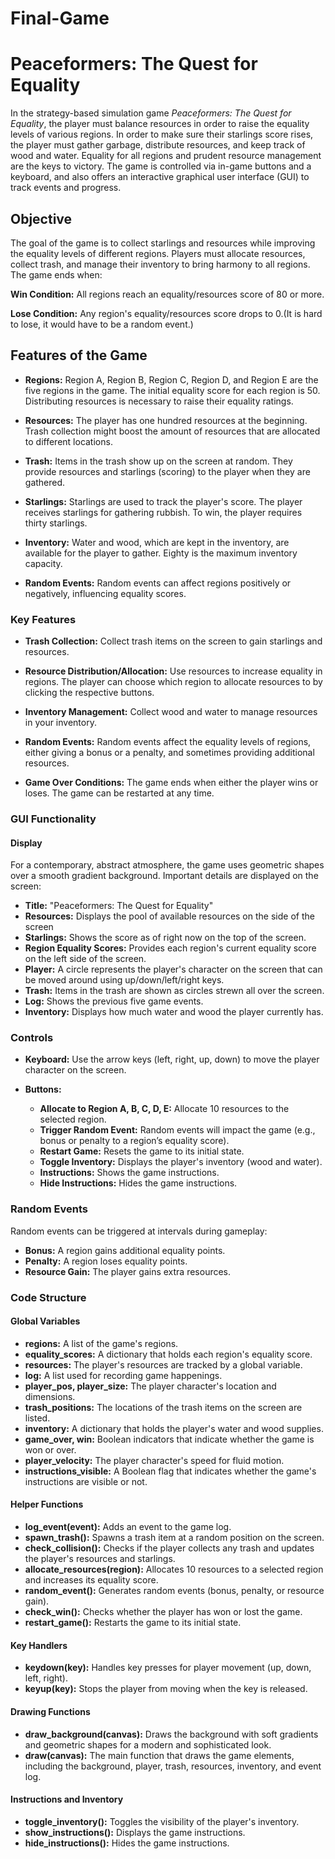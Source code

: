# Final-Game
# Peaceformers: The Quest for Equality
In the strategy-based simulation game *Peaceformers: The Quest for Equality*, the player must balance resources in order to raise the equality levels of various regions. In order to make sure their starlings score rises, the player must gather garbage, distribute resources, and keep track of wood and water. Equality for all regions and prudent resource management are the keys to victory. The game is controlled via in-game buttons and a keyboard, and also offers an interactive graphical user interface (GUI) to track events and progress.

## Objective

The goal of the game is to collect starlings and resources while improving the equality levels of different regions. Players must allocate resources, collect trash, and manage their inventory to bring harmony to all regions. The game ends when:

**Win Condition:** All regions reach an equality/resources score of 80 or more.

**Lose Condition:** Any region's equality/resources score drops to 0.(It is hard to lose, it would have to be a random event.)

## Features of the Game

- **Regions:** Region A, Region B, Region C, Region D, and Region E are the five regions in the game. The initial equality score for each region is 50. Distributing resources is necessary to raise their equality ratings.
  
- **Resources:** The player has one hundred resources at the beginning. Trash collection might boost the amount of resources that are allocated to different locations.
  
- **Trash:** Items in the trash show up on the screen at random. They provide resources and starlings (scoring) to the player when they are gathered.
  
- **Starlings:** Starlings are used to track the player's score. The player receives starlings for gathering rubbish. To win, the player requires thirty starlings.
  
- **Inventory:** Water and wood, which are kept in the inventory, are available for the player to gather. Eighty is the maximum inventory capacity.
  
- **Random Events:** Random events can affect regions positively or negatively, influencing equality scores.

### Key Features

- **Trash Collection:** Collect trash items on the screen to gain starlings and resources.
  
- **Resource Distribution/Allocation:** Use resources to increase equality in regions. The player can choose which region to allocate resources to by clicking the respective buttons.
  
- **Inventory Management:** Collect wood and water to manage resources in your inventory.
  
- **Random Events:** Random events affect the equality levels of regions, either giving a bonus or a penalty, and sometimes providing additional resources.
  
- **Game Over Conditions:** The game ends when either the player wins or loses. The game can be restarted at any time.

### GUI Functionality

#### Display

For a contemporary, abstract atmosphere, the game uses geometric shapes over a smooth gradient background. Important details are displayed on the screen:

- **Title:** "Peaceformers: The Quest for Equality"  
- **Resources:** Displays the pool of available resources on the side of the screen  
- **Starlings:** Shows the score as of right now on the top of the screen.  
- **Region Equality Scores:** Provides each region's current equality score on the left side of the screen.  
- **Player:** A circle represents the player's character on the screen that can be moved around using up/down/left/right keys.  
- **Trash:** Items in the trash are shown as circles strewn all over the screen.  
- **Log:** Shows the previous five game events.  
- **Inventory:** Displays how much water and wood the player currently has.

### Controls

- **Keyboard:** Use the arrow keys (left, right, up, down) to move the player character on the screen.
  
- **Buttons:**
  - **Allocate to Region A, B, C, D, E:** Allocate 10 resources to the selected region.
  - **Trigger Random Event:** Random events will impact the game (e.g., bonus or penalty to a region’s equality score).
  - **Restart Game:** Resets the game to its initial state.
  - **Toggle Inventory:** Displays the player's inventory (wood and water).
  - **Instructions:** Shows the game instructions.
  - **Hide Instructions:** Hides the game instructions.

### Random Events

Random events can be triggered at intervals during gameplay:

- **Bonus:** A region gains additional equality points.  
- **Penalty:** A region loses equality points.  
- **Resource Gain:** The player gains extra resources.

### Code Structure

#### Global Variables

- **regions:** A list of the game's regions.
- **equality_scores:** A dictionary that holds each region's equality score.
- **resources:** The player's resources are tracked by a global variable.
- **log:** A list used for recording game happenings.
- **player_pos, player_size:** The player character's location and dimensions.
- **trash_positions:** The locations of the trash items on the screen are listed.
- **inventory:** A dictionary that holds the player's water and wood supplies.
- **game_over, win:** Boolean indicators that indicate whether the game is won or over.
- **player_velocity:** The player character's speed for fluid motion.
- **instructions_visible:** A Boolean flag that indicates whether the game's instructions are visible or not.

#### Helper Functions

- **log_event(event):** Adds an event to the game log.  
- **spawn_trash():** Spawns a trash item at a random position on the screen.  
- **check_collision():** Checks if the player collects any trash and updates the player's resources and starlings.  
- **allocate_resources(region):** Allocates 10 resources to a selected region and increases its equality score.  
- **random_event():** Generates random events (bonus, penalty, or resource gain).  
- **check_win():** Checks whether the player has won or lost the game.  
- **restart_game():** Restarts the game to its initial state.

#### Key Handlers

- **keydown(key):** Handles key presses for player movement (up, down, left, right).  
- **keyup(key):** Stops the player from moving when the key is released.

#### Drawing Functions

- **draw_background(canvas):** Draws the background with soft gradients and geometric shapes for a modern and sophisticated look.  
- **draw(canvas):** The main function that draws the game elements, including the background, player, trash, resources, inventory, and event log.

#### Instructions and Inventory

- **toggle_inventory():** Toggles the visibility of the player's inventory.  
- **show_instructions():** Displays the game instructions.  
- **hide_instructions():** Hides the game instructions.

